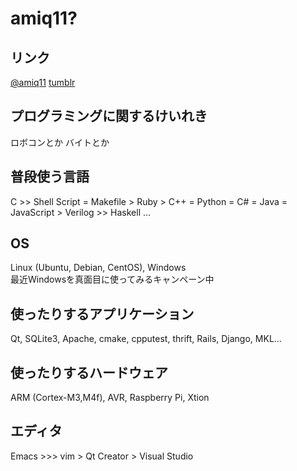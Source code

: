 amiq11?
======

リンク
----
[@amiq11](https://twitter.com/amiq11)
[tumblr](http://amiq11.tumblr.com)

プログラミングに関するけいれき
---
ロボコンとか
バイトとか

普段使う言語
----
C >> Shell Script = Makefile > Ruby > C++ = Python = C# = Java = JavaScript > Verilog >> Haskell ...

OS
----
Linux (Ubuntu, Debian, CentOS), Windows  
最近Windowsを真面目に使ってみるキャンペーン中

使ったりするアプリケーション
----
Qt, SQLite3, Apache, cmake, cpputest, thrift, Rails, Django, MKL...

使ったりするハードウェア
----
ARM (Cortex-M3,M4f), AVR, Raspberry Pi, Xtion

エディタ
----
Emacs >>> vim > Qt Creator > Visual Studio
